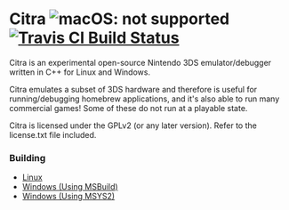 # Citra ![macOS: not supported](https://img.shields.io/badge/macOS-not%20supported-red) [![Travis CI Build Status](https://travis-ci.com/vvanelslande/citra.svg?branch=master)](https://travis-ci.com/vvanelslande/citra)

Citra is an experimental open-source Nintendo 3DS emulator/debugger written in C++ for Linux and Windows.

Citra emulates a subset of 3DS hardware and therefore is useful for running/debugging homebrew applications, and it's also able to run many commercial games! Some of these do not run at a playable state.

Citra is licensed under the GPLv2 (or any later version). Refer to the license.txt file included.

### Building

- [Linux](https://github.com/vvanelslande/citra/wiki/Building-For-Linux)
- [Windows (Using MSBuild)](<https://github.com/vvanelslande/citra/wiki/Building-for-Windows-(MSBuild)>)
- [Windows (Using MSYS2)](<https://github.com/vvanelslande/citra/wiki/Building-for-Windows-(MSYS2)>)
